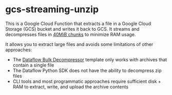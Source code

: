 # gcs-streaming-unzip

This is a Google Cloud Function that extracts a file in a Google Cloud Storage (GCS) bucket and writes it back to GCS. It streams and decompresses files in [40MiB chunks](https://cloud.google.com/python/docs/reference/storage/latest/google.cloud.storage.fileio.BlobReader#parameters) to minimize RAM usage.

It allows you to extract large files and avoids some limitations of other approaches:
- The [Dataflow Bulk Decompressor](https://cloud.google.com/dataflow/docs/guides/templates/provided/bulk-decompress-cloud-storage) template only works with archives that contain a single file
- The Dataflow Python SDK does not have the ability to decompress zip files
- CLI tools and most programmatic approaches require sufficient disk + RAM to extract, write, and upload the archive contents
